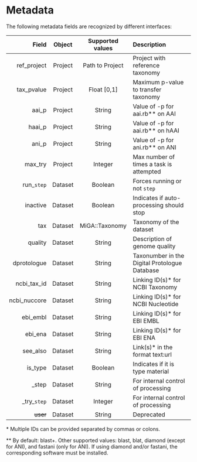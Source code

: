 # Metadata

The following metadata fields are recognized by different interfaces:

| Field      | Object  | Supported values | Description
| ----------:|:-------:|:----------------:|:------------------------------------
| ref_project| Project | Path to Project  | Project with reference taxonomy
| tax_pvalue | Project | Float [0,1]      | Maximum p-value to transfer taxonomy
| aai_p      | Project | String           | Value of -p for aai.rb\*\* on AAI
| haai_p     | Project | String           | Value of -p for aai.rb\*\* on hAAI
| ani_p      | Project | String           | Value of -p for ani.rb\*\* on ANI
| max_try    | Project | Integer          | Max number of times a task is attempted
| run_`step` | Dataset | Boolean          | Forces running or not `step`
| inactive   | Dataset | Boolean          | Indicates if auto-processing should stop
| tax        | Dataset | MiGA::Taxonomy   | Taxonomy of the dataset
| quality    | Dataset | String           | Description of genome quality
| dprotologue  | Dataset | String         | Taxonumber in the Digital Protologue Database
| ncbi_tax_id  | Dataset | String         | Linking ID(s)* for NCBI Taxonomy
| ncbi_nuccore | Dataset | String         | Linking ID(s)* for NCBI Nucleotide
| ebi_embl     | Dataset | String         | Linking ID(s)* for EBI EMBL
| ebi_ena      | Dataset | String         | Linking ID(s)* for EBI ENA
| see_also     | Dataset | String         | Link(s)* in the format text:url
| is_type      | Dataset | Boolean        | Indicates if it is type material
| _step        | Dataset | String         | For internal control of processing
| \_try_`step` | Dataset | Integer        | For internal control of processing
| ~~user~~     | Dataset | String         | Deprecated

\* Multiple IDs can be provided separated by commas or colons.

\*\* By default: blast+. Other supported values: blast, blat, diamond (except
for ANI), and fastani (only for ANI). If using diamond and/or fastani, the
corresponding software must be installed.

